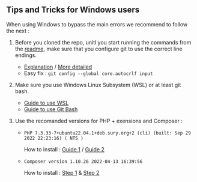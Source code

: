 
Tips and Tricks for Windows users
---------------------------------

When using Windows to bypass the main errors we recommend to follow the next :

1. Before you cloned the repo, unitl you start running the commands from the [readme](/README.md), make sure that you configure git to use the correct line endings.
 
    * [Explanation](https://stackoverflow.com/a/71209401) / [More detailed](https://stackoverflow.com/q/10418975)
    * Easy fix : `git config --global core.autocrlf input`

2. Make sure you use Windows Linux Subsystem (WSL) or at least git bash.

    * [Guide to use WSL](https://adamtheautomator.com/windows-subsystem-for-linux/)
    * [Guide to use Git Bash](https://www.geeksforgeeks.org/working-on-git-bash/)

3. Use the recomanded versions for PHP + exensions and Composer :

   * `PHP 7.3.33-7+ubuntu22.04.1+deb.sury.org+2 (cli) (built: Sep 29 2022 22:23:16) ( NTS )`
     
     How to install : [Guide 1](https://5balloons.info/how-to-install-php-v-7-3-on-ubuntu-20-04) / [Guide 2](https://computingforgeeks.com/how-to-install-php-ubuntu-debian/) 
     
   * `Composer version 1.10.26 2022-04-13 16:39:56`
     
     How to install : [Step 1](https://getcomposer.org/download/) & [Step 2](https://serverpilot.io/docs/how-to-downgrade-to-composer-version-1/)
 
